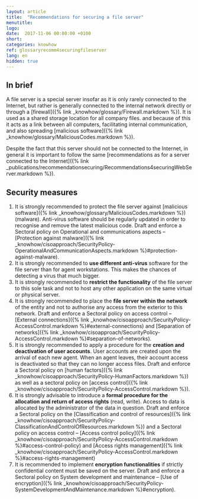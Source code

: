 ```yaml
---
layout: article
title:  "Recommendations for securing a file server"
menutitle:
logo:
date:  2017-11-06 00:00:00 +0100
short:
categories: knowhow
ref: glossaryrecomm4securingfileserver
lang: en
hidden: true
---
```

## In brief
A file server is a special server insofar as it is only rarely connected to the Internet, but rather is generally connected to the internal network directly or through a [firewall]({% link _knowhow/glossary/Firewall.markdown %}). It is used as a shared storage location for all company files. and because of this it acts as a link between all computers, facilitating internal communication, and also spreading [malicious software]({% link _knowhow/glossary/MaliciousCodes.markdown %}).

Despite the fact that this server should not be connected to the Internet, in general it is important to follow the same [recommendations as for a server connected to the Internet]({% link _publications/recommendationsecuring/Recommendations4securingWebServer.markdown %}).

## Security measures

1. It is strongly recommended to protect the file server against [malicious software]({% link _knowhow/glossary/MaliciousCodes.markdown %}) (malware). Anti-virus software should be regularly updated in order to recognise and remove the latest malicious code. Draft and enforce a Sectoral policy on Operational and communications aspects – [Protection against malware]({% link _knowhow/cisoapproach/SecurityPolicy-OperationalAndCommunicationAspects.markdown %}#protection-against-malware).
2. It is strongly recommended to **use different anti-virus** software for the file server than for agent workstations. This makes the chances of detecting a virus that much bigger.
3. It is strongly recommended to **restrict the functionality** of the file server to this sole task and not to host any other application on the same virtual or physical server.
4. It is strongly recommended to place the **file server within the network** of the entity and not to authorise any access from the exterior to this network. Draft and enforce a Sectoral policy on access control – [External connections]({% link _knowhow/cisoapproach/SecurityPolicy-AccessControl.markdown %}#external-connections) and [Separation of networks]({% link _knowhow/cisoapproach/SecurityPolicy-AccessControl.markdown %}#separation-of-networks).
5. It is strongly recommended to apply a procedure for the **creation and deactivation of user accounts**. User accounts are created upon the arrival of each new agent. When an agent leaves, their account access is deactivated so that they can no longer access files. Draft and enforce a Sectoral policy on [human factors]({% link _knowhow/cisoapproach/SecurityPolicy-HumanFactors.markdown %}) as well as a sectoral policy on [access control]({% link _knowhow/cisoapproach/SecurityPolicy-AccessControl.markdown %}).
6. It is strongly advisable to introduce a **formal procedure for the allocation and return of access rights** (read, write). Access to data is allocated by the administrator of the data in question. Draft and enforce a Sectoral policy on the [Classification and control of resources]({% link _knowhow/cisoapproach/SecurityPolicy-ClassificationAndControlOfResources.markdown %}) and a Sectoral policy on access control – [Access control policy]({% link _knowhow/cisoapproach/SecurityPolicy-AccessControl.markdown %}#access-control-policy) and [Access rights management]({% link _knowhow/cisoapproach/SecurityPolicy-AccessControl.markdown %}#access-rights-management)
7. It is recommended to implement **encryption functionalities** if strictly confidential content must be saved on the server. Draft and enforce a Sectoral policy on System development and maintenance – [Use of encryption]({% link _knowhow/cisoapproach/SecurityPolicy-SystemDevelopmentAndMaintenance.markdown %}#encryption).
